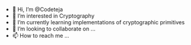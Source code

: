 - 👋 Hi, I’m @Codeteja
- 👀 I’m interested in Cryptography
- 🌱 I’m currently learning implementations of cryptographic primitives
- 💞️ I’m looking to collaborate on ...
- 📫 How to reach me ...

<!---
Codeteja/Codeteja is a ✨ special ✨ repository because its `README.md` (this file) appears on your GitHub profile.
You can click the Preview link to take a look at your changes.
--->
